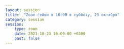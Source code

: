 ```yaml
---
layout: session
title:  "Zoom-сейшн в 16:00 в субботу, 23 октября"
category: session
session:
    type: zoom
    date: 2021-10-23 16:00:00 +0300
    past: false
---
```

